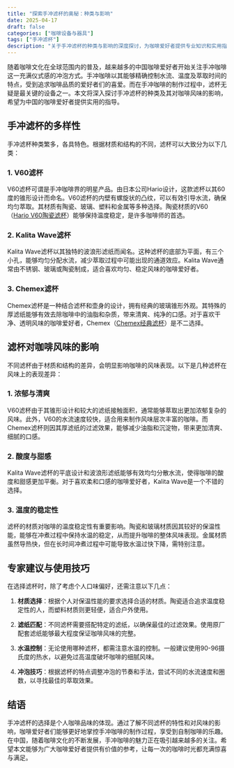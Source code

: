 ```yaml
---
title: "探索手冲滤杯的奥秘：种类与影响"
date: 2025-04-17
draft: false
categories: ["咖啡设备与器具"]
tags: ["手冲滤杯"]
description: "关于手冲滤杯的种类与影响的深度探讨，为咖啡爱好者提供专业知识和实用指南。"
---
```


随着咖啡文化在全球范围内的普及，越来越多的中国咖啡爱好者开始关注手冲咖啡这一充满仪式感的冲泡方式。手冲咖啡以其能够精确控制水流、温度及萃取时间的特点，受到追求咖啡品质的爱好者们的喜爱。而在手冲咖啡的制作过程中，滤杯无疑是最关键的设备之一。本文将深入探讨手冲滤杯的种类及其对咖啡风味的影响，希望为中国的咖啡爱好者提供实用的指导。

## 手冲滤杯的多样性

手冲滤杯种类繁多，各具特色。根据材质和结构的不同，滤杯可以大致分为以下几类：

### 1. V60滤杯

V60滤杯可谓是手冲咖啡界的明星产品。由日本公司Hario设计，这款滤杯以其60度的锥形设计而命名。V60滤杯的内壁有螺旋状的凸纹，可以有效引导水流，确保均匀萃取。其材质有陶瓷、玻璃、塑料和金属等多种选择。陶瓷材质的V60（[Hario V60陶瓷滤杯](https://www.amazon.com/s?k=Hario%20V60%E9%99%B6%E7%93%B7%E6%BB%A4%E6%9D%AF&tag=coffeeprism-20)）能够保持温度稳定，是许多咖啡师的首选。

### 2. Kalita Wave滤杯

Kalita Wave滤杯以其独特的波浪形滤纸而闻名。这种滤杯的底部为平面，有三个小孔，能够均匀分配水流，减少萃取过程中可能出现的通道效应。Kalita Wave通常由不锈钢、玻璃或陶瓷制成，适合喜欢均匀、稳定风味的咖啡爱好者。

### 3. Chemex滤杯

Chemex滤杯是一种结合滤杯和壶身的设计，拥有经典的玻璃锥形外观。其特殊的厚滤纸能够有效去除咖啡中的油脂和杂质，带来清爽、纯净的口感。对于喜欢干净、透明风味的咖啡爱好者，Chemex（[Chemex经典滤杯](https://www.amazon.com/s?k=Chemex%E7%BB%8F%E5%85%B8%E6%BB%A4%E6%9D%AF&tag=coffeeprism-20)）是不二选择。

## 滤杯对咖啡风味的影响

不同滤杯由于材质和结构的差异，会明显影响咖啡的风味表现。以下是几种滤杯在风味上的表现差异：

### 1. 浓郁与清爽

V60滤杯由于其锥形设计和较大的滤纸接触面积，通常能够萃取出更加浓郁复杂的风味。此外，V60的水流速度较快，适合用来制作风味层次丰富的咖啡。而Chemex滤杯则因其厚滤纸的过滤效果，能够减少油脂和沉淀物，带来更加清爽、细腻的口感。

### 2. 酸度与甜感

Kalita Wave滤杯的平底设计和波浪形滤纸能够有效均匀分散水流，使得咖啡的酸度和甜感更加平衡。对于喜欢柔和口感的咖啡爱好者，Kalita Wave是一个不错的选择。

### 3. 温度的稳定性

滤杯的材质对咖啡的温度稳定性有重要影响。陶瓷和玻璃材质因其较好的保温性能，能够在冲煮过程中保持水温的稳定，从而提升咖啡的整体风味表现。金属材质虽然导热快，但在长时间冲煮过程中可能导致水温过快下降，需特别注意。

## 专家建议与使用技巧

在选择滤杯时，除了考虑个人口味偏好，还需注意以下几点：

1. **材质选择**：根据个人对保温性能的要求选择合适的材质。陶瓷适合追求温度稳定性的人，而塑料材质则更轻便，适合户外使用。

2. **滤纸匹配**：不同滤杯需要搭配特定的滤纸，以确保最佳的过滤效果。使用原厂配套滤纸能够最大程度保证咖啡风味的完整。

3. **水温控制**：无论使用哪种滤杯，都需注意水温的控制。一般建议使用90-96摄氏度的热水，以避免过高温度破坏咖啡的细腻风味。

4. **冲泡技巧**：根据滤杯的特点调整冲泡的节奏和手法，尝试不同的水流速度和圈数，以寻找最佳的萃取效果。

## 结语

手冲滤杯的选择是个人咖啡品味的体现。通过了解不同滤杯的特性和对风味的影响，咖啡爱好者们能够更好地掌控手冲咖啡的制作过程，享受到自制咖啡的乐趣。在中国，随着咖啡文化的不断发展，手冲咖啡的魅力正在吸引越来越多的关注。希望本文能够为广大咖啡爱好者提供有价值的参考，让每一次的咖啡时光都充满惊喜与满足。